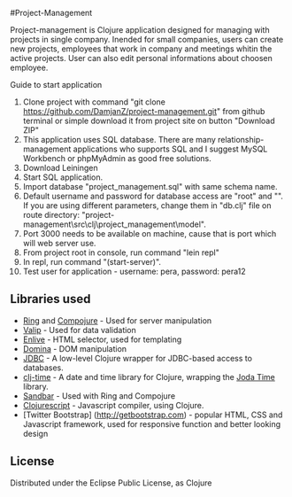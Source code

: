 #Project-Management

Project-management is Clojure application designed for managing with projects in single company.
Inended for small companies, users can create new projects, employees that work in company and meetings whitin the active projects.
User can also edit personal informations about choosen employee.

Guide to start application

1. Clone project with command "git clone https://github.com/DamjanZ/project-management.git" from github terminal or simple download it from project site on button "Download ZIP"
2. This application uses SQL database. There are many relationship-management applications who supports SQL and I suggest MySQL Workbench or phpMyAdmin as good free solutions.
3. Download Leiningen 
3. Start SQL application.
4. Import database "project_management.sql" with same schema name.
5. Default username and password for database access are "root" and "". If you are using different parameters, change them in "db.clj" file on route directory: "project-management\src\clj\project_management\model".
6. Port 3000 needs to be available on machine, cause that is port which will web server use.
6. From project root in console, run command "lein repl"
7. In repl, run command "(start-server)".
8. Test user for application - username: pera, password: pera12
 
## Libraries used
- [Ring](https://github.com/ring-clojure/ring) and [Compojure](https://github.com/weavejester/compojure) - Used for server manipulation
- [Valip](https://github.com/cemerick/valip) - Used for data validation
- [Enlive](https://github.com/cgrand/enlive) - HTML selector, used for templating
- [Domina](https://github.com/levand/domina) - DOM manipulation
- [JDBC](https://github.com/clojure/java.jdbc) - A low-level Clojure wrapper for JDBC-based access to databases.
- [clj-time](https://github.com/KirinDave/clj-time) - A date and time library for Clojure, wrapping the [Joda Time](http://joda-time.sourceforge.net/) library.
- [Sandbar](https://github.com/brentonashworth/sandbar) - Used with Ring and Compojure
- [Clojurescript](https://github.com/clojure/clojurescript) - Javascript compiler, using Clojure.
- [Twitter Bootstrap] (http://getbootstrap.com) - popular HTML, CSS and Javascript framework, used for responsive function and better looking design

## License
Distributed under the Eclipse Public License, as Clojure
